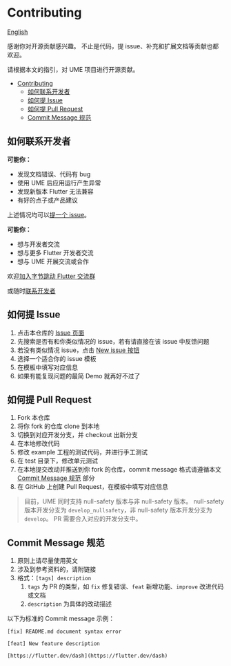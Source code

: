 # Contributing

[English](./CONTRIBUTING.md)

感谢你对开源贡献感兴趣。
不止是代码，提 issue、补充和扩展文档等贡献也都欢迎。

请根据本文的指引，对 UME 项目进行开源贡献。

- [Contributing](#contributing)
  - [如何联系开发者](#如何联系开发者)
  - [如何提 Issue](#如何提-issue)
  - [如何提 Pull Request](#如何提-pull-request)
  - [Commit Message 规范](#commit-message-规范)

## 如何联系开发者

**可能你：**

- 发现文档错误、代码有 bug
- 使用 UME 后应用运行产生异常
- 发现新版本 Flutter 无法兼容
- 有好的点子或产品建议

上述情况均可以[提一个 issue](#how-to-issue)。

**可能你：**

- 想与开发者交流
- 想与更多 Flutter 开发者交流
- 想与 UME 开展交流或合作

欢迎[加入字节跳动 Flutter 交流群](https://applink.feishu.cn/client/chat/chatter/add_by_link?link_token=b07u55bb-68f0-4a4b-871d-687637766a68)

或随时[联系开发者](mailto:sunkai.dev@bytedance.com)

## 如何提 Issue

1. 点击本仓库的 [Issue 页面](https://github.com/bytedance/flutter_ume/issues)
2. 先搜索是否有和你类似情况的 issue，若有请直接在该 issue 中反馈问题
3. 若没有类似情况 issue，点击 [New issue 按钮](https://github.com/bytedance/flutter_ume/issues/new/choose)
4. 选择一个适合你的 issue 模板
5. 在模板中填写对应信息
6. 如果有能复现问题的最简 Demo 就再好不过了

## 如何提 Pull Request

1. Fork 本仓库
2. 将你 fork 的仓库 clone 到本地
3. 切换到对应开发分支，并 checkout 出新分支
4. 在本地修改代码
5. 修改 example 工程的测试代码，并进行手工测试
6. 在 test 目录下，修改单元测试
7. 在本地提交改动并推送到你 fork 的仓库，commit message 格式请遵循本文 [Commit Message 规范](#commit-message) 部分
8. 在 GitHub 上创建 Pull Request，在模板中填写对应信息

> 目前，UME 同时支持 null-safety 版本与非 null-safety 版本。
> null-safety 版本开发分支为 `develop_nullsafety`，非 null-safety 版本开发分支为 `develop`。
> PR 需要合入对应的开发分支中。

## Commit Message 规范

1. 原则上请尽量使用英文
2. 涉及到参考资料的，请附链接
3. 格式：`[tags] description`
   1. `tags` 为 PR 的类型，如 `fix` 修复错误、`feat` 新增功能、`improve` 改进代码或文档
   2. `description` 为具体的改动描述

以下为标准的 Commit message 示例：

``` plaintext
[fix] README.md document syntax error
```

``` plaintext
[feat] New feature description

[https://flutter.dev/dash](https://flutter.dev/dash)
```
